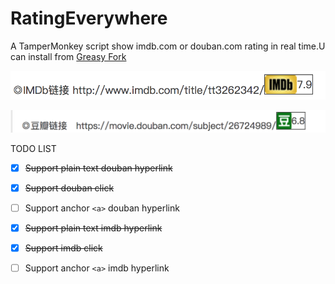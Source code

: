 # RatingEverywhere
A TamperMonkey script show imdb.com or douban.com rating in real time.U can install from [Greasy Fork](https://greasyfork.org/en/scripts/37723-ratingeverywhere)

![](https://github.com/tony1016/RatingEverywhere/raw/master/resource/imdb.png)

![](https://github.com/tony1016/RatingEverywhere/raw/master/resource/douban.png)

TODO LIST

- [x] ~~Support plain text douban hyperlink~~
- [x] ~~Support douban click~~
- [ ] Support anchor `<a>` douban hyperlink
- [x] ~~Support plain text imdb hyperlink~~
- [x] ~~Support imdb click~~
- [ ] Support anchor `<a>` imdb hyperlink

